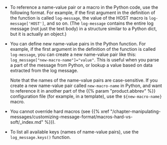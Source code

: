 ---
---
<!-- DISCLAIMER: This file is based on the syslog-ng Open Source Edition documentation https://github.com/balabit/syslog-ng-ose-guides/commit/2f4a52ee61d1ea9ad27cb4f3168b95408fddfdf2 and is used under the terms of The syslog-ng Open Source Edition Documentation License. The file has been modified by Axoflow. -->
  - To reference a name-value pair or a macro in the Python code, use the following format. For example, if the first argument in the definition of the function is called `log-message`, the value of the HOST macro is `log-message['HOST']`, and so on. (The `log-message` contains the entire log message (not just the text body) in a structure similar to a Python dict, but it is actually an object.)

  - You can define new name-value pairs in the Python function. For example, if the first argument in the definition of the function is called `log-message`, you can create a new name-value pair like this: `log_message["new-macro-name"]="value"`. This is useful when you parse a part of the message from Python, or lookup a value based on data extracted from the log message.
    
    Note that the names of the name-value pairs are case-sensitive. If you create a new name-value pair called `new-macro-name` in Python, and want to reference it in another part of the {{% param "product.abbrev" %}} configuration file (for example, in a template), use the `${new-macro-name}` macro.

  - You cannot override hard macros (see {{% xref "/chapter-manipulating-messages/customizing-message-format/macros-hard-vs-soft/_index.md" %}}).

  - To list all available keys (names of name-value pairs), use the `log_message.keys()` function.
